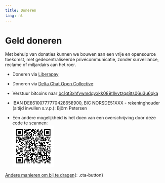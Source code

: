 ```yaml
---
title: Doneren
lang: nl
---
```


# Geld doneren

Met behulp van donaties kunnen we bouwen aan een vrije en opensource toekomst, met gedecentraliseerde privécommunicatie,
zonder surveillance, reclame of miljardairs aan het roer.

- Doneren via [Liberapay](https://liberapay.com/delta.chat/)

- Doneren via [Delta Chat Open Collective](https://opencollective.com/delta-chat/donate)

- Verstuur bitcoins naar [bc1qt3xhfvwmdqvxkk089tllvvtzqs8ts06u3u6qka](bitcoin:bc1qt3xhfvwmdqvxkk089tllvvtzqs8ts06u3u6qka)

- IBAN DE86100777770428658900, BIC NORSDE51XXX - rekeninghouder (altijd invullen s.v.p.): Björn Petersen

- Een andere mogelijkheid is het doen van een overschrijving door deze code te scannen:  
  ![Scan om geld over te maken](../assets/donate-via-epc-qr.png)

[Andere manieren om bij te dragen](contribute){: .cta-button}
